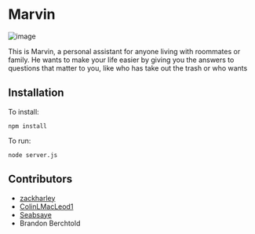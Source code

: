 # Marvin
![image](https://raw.githubusercontent.com/zackharley/McHacks/master/assets/logo-small.png)

This is Marvin, a personal assistant for anyone living with roommates or family. He wants to make your life easier by giving you the answers to questions that matter to you, like who has take out the trash or who wants

## Installation

To install:
```
npm install
```
To run:
```
node server.js
```
## Contributors
 - [zackharley](http://github.com/zackharley)
 - [ColinLMacLeod1](http://github.com/ColinLMacLeod1)
 - [Seabsaye](http://github.com/Seabsaye)
 - Brandon Berchtold
